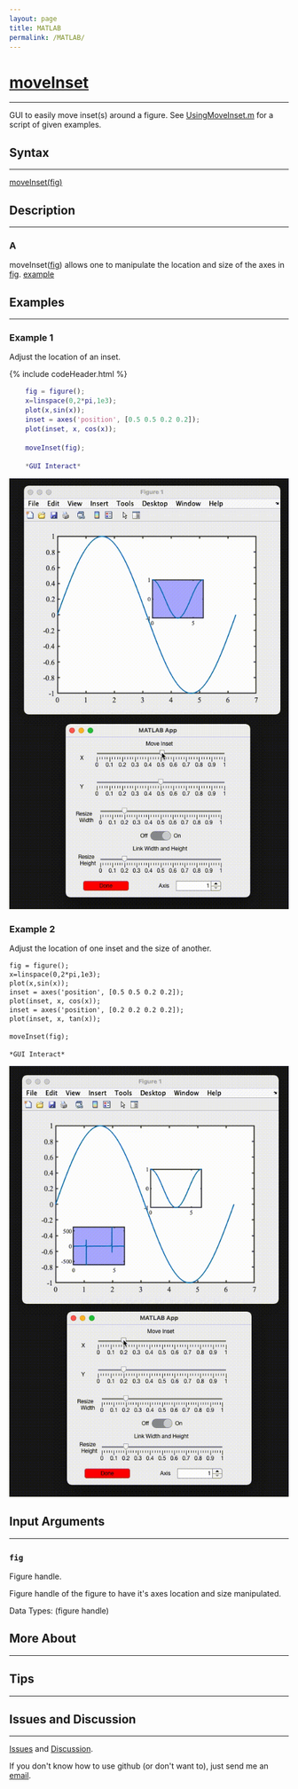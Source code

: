 ```yaml
---
layout: page
title: MATLAB
permalink: /MATLAB/
---
```


# [moveInset](https://github.com/tulimid1/movingInset/blob/main/moveInset.mlapp) 
---

GUI to easily move inset(s) around a figure. See [UsingMoveInset.m](hhttps://github.com/tulimid1/movingInset/blob/main/UsingMoveInset.m) for a script of given examples. 

## Syntax
---
[moveInset(fig)](#a)

## Description
---
### A
moveInset([fig](#fig)) allows one to manipulate the location and size of the axes in [fig](#fig). [example](#example-1)

## Examples 
---
### Example 1
Adjust the location of an inset. 

{% include codeHeader.html %}
```MATLAB
    fig = figure();
    x=linspace(0,2*pi,1e3); 
    plot(x,sin(x)); 
    inset = axes('position', [0.5 0.5 0.2 0.2]);
    plot(inset, x, cos(x));

    moveInset(fig);

    *GUI Interact*
```
    
![](/assets/ex1.gif)
    
### Example 2
Adjust the location of one inset and the size of another. 

    fig = figure();
    x=linspace(0,2*pi,1e3); 
    plot(x,sin(x)); 
    inset = axes('position', [0.5 0.5 0.2 0.2]);
    plot(inset, x, cos(x));
    inset = axes('position', [0.2 0.2 0.2 0.2]);
    plot(inset, x, tan(x));

    moveInset(fig);

    *GUI Interact*
    
![](/assets/ex2.gif)

## Input Arguments
---
### ```fig```
Figure handle. 

Figure handle of the figure to have it's axes location and size manipulated.

Data Types: (figure handle)

## More About 
---

## Tips 
---


## Issues and Discussion
---

[Issues](https://github.com/tulimid1/movingInset/issues) and [Discussion](https://github.com/tulimid1/movingInset/discussions).

If you don't know how to use github (or don't want to), just send me an [email](mailto:tulimid@udel.edu). 
